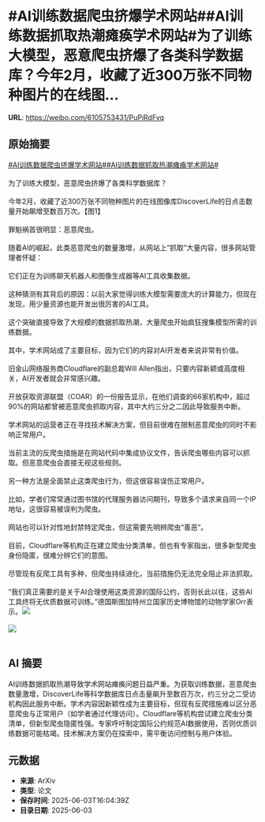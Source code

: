 # #AI训练数据爬虫挤爆学术网站##AI训练数据抓取热潮瘫痪学术网站#为了训练大模型，恶意爬虫挤爆了各类科学数据库？今年2月，收藏了近300万张不同物种图片的在线图...

**URL**: https://weibo.com/6105753431/PuPiRdFvq

## 原始摘要

<a href="https://m.weibo.cn/search?containerid=231522type%3D1%26t%3D10%26q%3D%23AI%E8%AE%AD%E7%BB%83%E6%95%B0%E6%8D%AE%E7%88%AC%E8%99%AB%E6%8C%A4%E7%88%86%E5%AD%A6%E6%9C%AF%E7%BD%91%E7%AB%99%23&amp;extparam=%23AI%E8%AE%AD%E7%BB%83%E6%95%B0%E6%8D%AE%E7%88%AC%E8%99%AB%E6%8C%A4%E7%88%86%E5%AD%A6%E6%9C%AF%E7%BD%91%E7%AB%99%23" data-hide=""><span class="surl-text">#AI训练数据爬虫挤爆学术网站#</span></a><a href="https://m.weibo.cn/search?containerid=231522type%3D1%26t%3D10%26q%3D%23AI%E8%AE%AD%E7%BB%83%E6%95%B0%E6%8D%AE%E6%8A%93%E5%8F%96%E7%83%AD%E6%BD%AE%E7%98%AB%E7%97%AA%E5%AD%A6%E6%9C%AF%E7%BD%91%E7%AB%99%23&amp;extparam=%23AI%E8%AE%AD%E7%BB%83%E6%95%B0%E6%8D%AE%E6%8A%93%E5%8F%96%E7%83%AD%E6%BD%AE%E7%98%AB%E7%97%AA%E5%AD%A6%E6%9C%AF%E7%BD%91%E7%AB%99%23" data-hide=""><span class="surl-text">#AI训练数据抓取热潮瘫痪学术网站#</span></a><br><br>为了训练大模型，恶意爬虫挤爆了各类科学数据库？<br><br>今年2月，收藏了近300万张不同物种图片的在线图像库DiscoverLife的日点击数量开始飙增至数百万次。【图1】<br><br>罪魁祸首很明显：恶意爬虫。<br><br>随着AI的崛起，此类恶意爬虫的数量激增，从网站上“抓取”大量内容，很多网站管理者怀疑：<br><br>它们正在为训练聊天机器人和图像生成器等AI工具收集数据。<br><br>这种猜测有其背后的原因：以前大家觉得训练大模型需要庞大的计算能力，但现在发现，用少量资源也能开发出很厉害的AI工具。<br><br>这个突破直接导致了大规模的数据抓取热潮，大量爬虫开始疯狂搜集模型所需的训练数据。<br><br>其中，学术网站成了主要目标，因为它们的内容对AI开发者来说非常有价值。<br><br>旧金山网络服务商Cloudflare的副总裁Will Allen指出，只要内容新颖或高度相关，AI开发者就会非常感兴趣。<br><br>开放获取资源联盟（COAR）的一份报告显示，在他们调查的66家机构中，超过90%的网站都曾被恶意爬虫抓取内容，其中大约三分之二因此导致服务中断。<br><br>学术网站的运营者正在寻找技术解决方案，但目前很难在限制恶意爬虫的同时不影响正常用户。<br><br>当前主流的反爬虫措施是在网站代码中集成协议文件，告诉爬虫哪些内容可以抓取。但恶意爬虫会直接无视这些规则。<br><br>另一种方法是全面禁止这类爬虫行为，但这很容易误伤正常用户。<br><br>比如，学者们常常通过图书馆的代理服务器访问期刊，导致多个请求来自同一个IP地址，这很容易被误判为爬虫。<br><br>网站也可以针对性地封禁特定爬虫，但这需要先明辨爬虫“善恶”。<br><br>目前，Cloudflare等机构正在建立爬虫分类清单，但也有专家指出，很多新型爬虫身份隐匿，很难分辨它们的意图。<br><br>尽管现有反爬工具有多种，但爬虫持续进化，当前措施仍无法完全阻止非法抓取。<br><br>“我们真正需要的是关于AI合理使用这类资源的国际公约，否则长此以往，这些AI工具终将无优质数据可训练。”德国斯图加特州立国家历史博物馆的动物学家Orr表示。<img style="" src="https://tvax4.sinaimg.cn/large/006Fd7o3ly1i225zn30urj319g0y81kx.jpg" referrerpolicy="no-referrer"><br><br><img style="" src="https://tvax2.sinaimg.cn/large/006Fd7o3ly1i225zqx1npj30zk0k047p.jpg" referrerpolicy="no-referrer"><br><br>

## AI 摘要

AI训练数据抓取热潮导致学术网站瘫痪问题日益严重。为获取训练数据，恶意爬虫数量激增，DiscoverLife等科学数据库日点击量飙升至数百万次，约三分之二受访机构因此服务中断。学术内容因新颖性成为主要目标，但现有反爬措施难以区分恶意爬虫与正常用户（如学者通过代理访问）。Cloudflare等机构尝试建立爬虫分类清单，但新型爬虫隐匿性强。专家呼吁制定国际公约规范AI数据使用，否则优质训练数据可能枯竭。技术解决方案仍在探索中，需平衡访问控制与用户体验。

## 元数据

- **来源**: ArXiv
- **类型**: 论文
- **保存时间**: 2025-06-03T16:04:39Z
- **目录日期**: 2025-06-03
